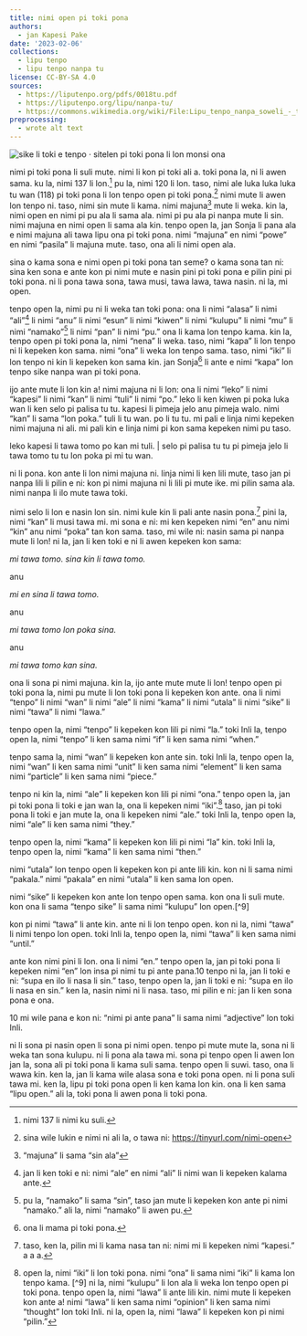 ```yaml
---
title: nimi open pi toki pona
authors:
  - jan Kapesi Pake
date: '2023-02-06'
collections:
  - lipu tenpo
  - lipu tenpo nanpa tu
license: CC-BY-SA 4.0
sources:
  - https://liputenpo.org/pdfs/0018tu.pdf
  - https://liputenpo.org/lipu/nanpa-tu/
  - https://commons.wikimedia.org/wiki/File:Lipu_tenpo_nanpa_soweli_-_tenpo_kama_pi_toki_pona.png
preprocessing:
  - wrote alt text
---
```


![sike li toki e tenpo · sitelen pi toki pona li lon monsi ona](https://upload.wikimedia.org/wikipedia/commons/c/c7/Lipu_tenpo_nanpa_soweli_-_tenpo_kama_pi_toki_pona.png)

nimi pi toki pona li suli mute. nimi li kon pi toki ali a. toki pona la, ni li awen sama. ku la, nimi 137 li lon.[^1] pu la, nimi 120 li lon. taso, nimi ale luka luka luka tu wan (118) pi toki pona li lon tenpo open pi toki pona.[^2] nimi mute li awen lon tenpo ni. taso, nimi sin mute li kama. nimi majuna[^3] mute li weka. kin la, nimi open en nimi pi pu ala li sama ala. nimi pi pu ala pi nanpa mute li sin. nimi majuna en nimi open li sama ala kin. tenpo open la, jan Sonja li pana ala e nimi majuna ali tawa lipu ona pi toki pona. nimi “majuna” en nimi “powe” en nimi “pasila” li majuna mute. taso, ona ali li nimi open ala.

sina o kama sona e nimi open pi toki pona tan seme? o kama sona tan ni: sina ken sona e ante kon pi nimi mute e nasin pini pi toki pona e pilin pini pi toki pona. ni li pona tawa sona, tawa musi, tawa lawa, tawa nasin. ni la, mi open.

tenpo open la, nimi pu ni li weka tan toki pona: ona li nimi “alasa” li nimi “ali”[^4] li nimi “anu” li nimi “esun” li nimi “kiwen” li nimi “kulupu” li nimi “mu” li nimi “namako”[^5] li nimi “pan” li nimi “pu.” ona li kama lon tenpo kama. kin la, tenpo open pi toki pona la, nimi “nena” li weka. taso, nimi “kapa” li lon tenpo ni li kepeken kon sama. nimi “ona” li weka lon tenpo sama. taso, nimi “iki” li lon tenpo ni kin li kepeken kon sama kin. jan Sonja[^6] li ante e nimi “kapa” lon tenpo sike nanpa wan pi toki pona.

[^1]: nimi 137 li nimi ku suli.
[^2]: sina wile lukin e nimi ni ali la, o tawa ni: https://tinyurl.com/nimi-open
[^3]: “majuna” li sama “sin ala”
[^4]: jan li ken toki e ni: nimi “ale” en nimi “ali” li nimi wan li kepeken kalama ante.
[^5]: pu la, “namako” li sama “sin”, taso jan mute li kepeken kon ante pi nimi “namako.” ali la, nimi “namako” li awen pu.
[^6]: ona li mama pi toki pona.

ijo ante mute li lon kin a! nimi majuna ni li lon: ona li nimi “leko” li nimi “kapesi” li nimi “kan” li nimi “tuli” li nimi “po.” leko li ken kiwen pi poka luka wan li ken selo pi palisa tu tu. kapesi li pimeja jelo anu pimeja walo. nimi “kan” li sama “lon poka.” tuli li tu wan. po li tu tu. mi pali e linja nimi kepeken nimi majuna ni ali. mi pali kin e linja nimi pi kon sama kepeken nimi pu taso.

leko kapesi li tawa tomo po kan mi tuli. | selo pi palisa tu tu pi pimeja jelo li tawa tomo tu tu lon poka pi mi tu wan.

ni li pona. kon ante li lon nimi majuna ni. linja nimi li ken lili mute, taso jan pi nanpa lili li pilin e ni: kon pi nimi majuna ni li lili pi mute ike. mi pilin sama ala. nimi nanpa li ilo mute tawa toki.

nimi selo li lon e nasin lon sin. nimi kule kin li pali ante nasin pona.[^7] pini la, nimi “kan” li musi tawa mi. mi sona e ni: mi ken kepeken nimi “en” anu nimi “kin” anu nimi “poka” tan kon sama. taso, mi wile ni: nasin sama pi nanpa mute li lon! ni la, jan li ken toki e ni li awen kepeken kon sama:

*mi tawa tomo. sina kin li tawa tomo.*

anu

*mi en sina li tawa tomo.*

anu

*mi tawa tomo lon poka sina.*

anu

*mi tawa tomo kan sina.*

ona li sona pi nimi majuna. kin la, ijo ante mute mute li lon! tenpo open pi toki pona la, nimi pu mute li lon toki pona li kepeken kon ante. ona li nimi “tenpo” li nimi “wan” li nimi “ale” li nimi “kama” li nimi “utala” li nimi “sike” li nimi “tawa” li nimi “lawa.”

tenpo open la, nimi “tenpo” li kepeken kon lili pi nimi “la.” toki Inli la, tenpo open la, nimi “tenpo” li ken sama nimi “if” li ken sama nimi “when.”

[^7]: taso, ken la, pilin mi li kama nasa tan ni: nimi mi li kepeken nimi “kapesi.” a a a.

tenpo sama la, nimi “wan” li kepeken kon ante sin. toki Inli la, tenpo open la, nimi “wan” li ken sama nimi “unit” li ken sama nimi “element” li ken sama nimi “particle” li ken sama nimi “piece.”

tenpo ni kin la, nimi “ale” li kepeken kon lili pi nimi “ona.” tenpo open la, jan pi toki pona li toki e jan wan la, ona li kepeken nimi “iki”.[^8] taso, jan pi toki pona li toki e jan mute la, ona li kepeken nimi “ale.” toki Inli la, tenpo open la, nimi “ale” li ken sama nimi “they.”

tenpo open la, nimi “kama” li kepeken kon lili pi nimi “la” kin. toki Inli la, tenpo open la, nimi “kama” li ken sama nimi “then.”

nimi “utala” lon tenpo open li kepeken kon pi ante lili kin. kon ni li sama nimi “pakala.” nimi “pakala” en nimi “utala” li ken sama lon open.

nimi “sike” li kepeken kon ante lon tenpo open sama. kon ona li suli mute. kon ona li sama “tenpo sike” li sama nimi “kulupu” lon open.[^9]

kon pi nimi “tawa” li ante kin. ante ni li lon tenpo open. kon ni la, nimi “tawa” li nimi tenpo lon open. toki Inli la, tenpo open la, nimi “tawa” li ken sama nimi “until.”

[^8]: open la, nimi “iki” li lon toki pona. nimi “ona” li sama nimi “iki” li kama lon tenpo kama. [^9] ni la, nimi “kulupu” li lon ala li weka lon tenpo open pi toki pona. tenpo open la, nimi “lawa” li ante lili kin. nimi mute li kepeken kon ante a! nimi “lawa” li ken sama nimi “opinion” li ken sama nimi “thought” lon toki Inli. ni la, open la, nimi “lawa” li kepeken kon pi nimi “pilin.”

ante kon nimi pini li lon. ona li nimi “en.” tenpo open la, jan pi toki pona li kepeken nimi “en” lon insa pi nimi tu pi ante pana.10 tenpo ni la, jan li toki e ni: “supa en ilo li nasa li sin.” taso, tenpo open la, jan li toki e ni: “supa en ilo li nasa en sin.” ken la, nasin nimi ni li nasa. taso, mi pilin e ni: jan li ken sona pona e ona.

10 mi wile pana e kon ni: “nimi pi ante pana” li sama nimi “adjective” lon toki Inli.

ni li sona pi nasin open li sona pi nimi open. tenpo pi mute mute la, sona ni li weka tan sona kulupu. ni li pona ala tawa mi. sona pi tenpo open li awen lon jan la, sona ali pi toki pona li kama suli sama. tenpo open li suwi. taso, ona li wawa kin. ken la, jan li kama wile alasa sona e toki pona open. ni li pona suli tawa mi. ken la, lipu pi toki pona open li ken kama lon kin. ona li ken sama “lipu open.” ali la, toki pona li awen pona li toki pona.